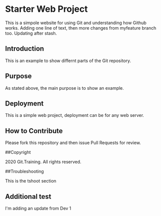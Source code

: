 # Starter Web Project
This is a simpole website for using Git and understanding how Github works. Adding one line of text, then more changes from myfeature branch too. Updating after stash.
## Introduction
This is an example to show differnt parts of the Git repository.
## Purpose
As stated above, the main purpose is to show an example.
## Deployment
This is a simple web project, deployment can be for any web server.
## How to Contribute

Please fork this repository and then issue Pull Requests for review.

##Copyright

2020 Git.Training. All rights reserved.

##Troubleshooting

This is the tshoot section

## Additional test
I'm adding an update from Dev 1
